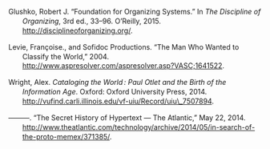 <div class="csl-bib-body"
style="line-height: 1.35; padding-left: 2em; text-indent:-2em;">

<div class="csl-entry">

Glushko, Robert J. “Foundation for Organizing Systems.” In *The
Discipline of Organizing*, 3rd ed., 33–96. O’Reilly, 2015.
http://disciplineoforganizing.org/.

</div>

<div class="csl-entry">

Levie, Françoise., and Sofidoc Productions. “The Man Who Wanted to
Classify the World,” 2004.
http://www.aspresolver.com/aspresolver.asp?VASC;1641522.

</div>

<div class="csl-entry">

Wright, Alex. *Cataloging the World : Paul Otlet and the Birth of the
Information Age*. Oxford: Oxford University Press, 2014.
http://vufind.carli.illinois.edu/vf-uiu/Record/uiu\_7507894.

</div>

<div class="csl-entry">

———. “The Secret History of Hypertext — The Atlantic,” May 22, 2014.
http://www.theatlantic.com/technology/archive/2014/05/in-search-of-the-proto-memex/371385/.

</div>

</div>
